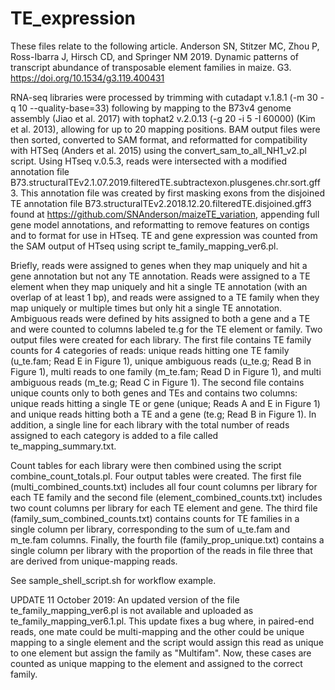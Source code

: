 # TE_expression

These files relate to the following article. 
Anderson SN, Stitzer MC, Zhou P, Ross-Ibarra J, Hirsch CD, and Springer NM 2019. Dynamic patterns of transcript abundance of transposable element families in maize. G3. https://doi.org/10.1534/g3.119.400431 

RNA-seq libraries were processed by trimming with cutadapt v.1.8.1 (-m 30 -q 10 --quality-base=33) following by mapping to the B73v4 genome assembly (Jiao et al. 2017) with tophat2 v.2.0.13 (-g 20 -i 5 -I 60000) (Kim et al. 2013), allowing for up to 20 mapping positions. BAM output files were then sorted, converted to SAM format, and reformatted for compatibility with HTSeq (Anders et al. 2015) using the convert_sam_to_all_NH1_v2.pl script. Using HTseq v.0.5.3, reads were intersected with a modified annotation file B73.structuralTEv2.1.07.2019.filteredTE.subtractexon.plusgenes.chr.sort.gff3. This annotation file was created by first masking exons from the disjoined TE annotation file B73.structuralTEv2.2018.12.20.filteredTE.disjoined.gff3 found at https://github.com/SNAnderson/maizeTE_variation, appending full gene model annotations, and reformatting to remove features on contigs and to format for use in HTseq. TE and gene expression was counted from the SAM output of HTseq using script te_family_mapping_ver6.pl. 

Briefly, reads were assigned to genes when they map uniquely and hit a gene annotation but not any TE annotation. Reads were assigned to a TE element when they map uniquely and hit a single TE annotation (with an overlap of at least 1 bp), and reads were assigned to a TE family when they map uniquely or multiple times but only hit a single TE annotation. Ambiguous reads were defined by hits assigned to both a gene and a TE and were counted to columns labeled te.g for the TE element or family. Two output files were created for each library. The first file contains TE family counts for 4 categories of reads: unique reads hitting one TE family (u_te.fam; Read E in Figure 1), unique ambiguous reads (u_te.g; Read B in Figure 1), multi reads to one family (m_te.fam; Read D in Figure 1), and multi ambiguous reads (m_te.g; Read C in Figure 1). The second file contains unique counts only to both genes and TEs and contains two columns: unique reads hitting a single TE or gene (unique; Reads A and E in Figure 1) and unique reads hitting both a TE and a gene (te.g; Read B in Figure 1). In addition, a single line for each library with the total number of reads assigned to each category is added to a file called te_mapping_summary.txt. 

Count tables for each library were then combined using the script combine_count_totals.pl. Four output tables were created. The first file (multi_combined_counts.txt) includes all four count columns per library for each TE family and the second file (element_combined_counts.txt) includes two count columns per library for each TE element and gene. The third file (family_sum_combined_counts.txt) contains counts for TE families in a single column per library, corresponding to the sum of u_te.fam and m_te.fam columns. Finally, the fourth file (family_prop_unique.txt) contains a single column per library with the proportion of the reads in file three that are derived from unique-mapping reads. 

See sample_shell_script.sh for workflow example. 

UPDATE 11 October 2019: An updated version of the file te_family_mapping_ver6.pl is not available and uploaded as te_family_mapping_ver6.1.pl. This update fixes a bug where, in paired-end reads, one mate could be multi-mapping and the other could be unique mapping to a single element and the script would assign this read as unique to one element but assign the family as "Multifam". Now, these cases are counted as unique mapping to the element and assigned to the correct family. 
